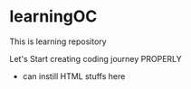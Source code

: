 # learningOC
This is learning repository

Let's Start creating coding journey PROPERLY
 - can instill HTML stuffs here
